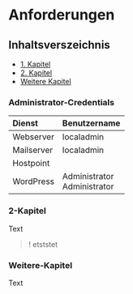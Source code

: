 # Anforderungen

## Inhaltsverszeichnis
- [1. Kapitel](#1-kapitel)
- [2. Kapitel](#2-kapitel)
- [Weitere Kapitel](#weitere-kapitel)

### Administrator-Credentials

| Dienst | Benutzername |
| :---- | :--- | 
| Webserver | localadmin
| Mailserver | localadmin
| Hostpoint |
| WordPress |Administrator<br>Administrator

### 2-Kapitel 
Text


>! etststet  

### Weitere-Kapitel 
Text